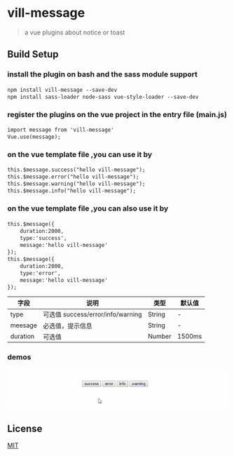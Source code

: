 # vill-message

> a vue plugins about notice or toast

## Build Setup

### install the plugin on bash and the sass module support

```
npm install vill-message --save-dev
npm install sass-loader node-sass vue-style-loader --save-dev
```

### register the plugins on the vue project in the entry file (main.js)

```
import message from 'vill-message'
Vue.use(message);
```

### on the vue template file ,you can use it by

```
this.$message.success("hello vill-message");
this.$message.error("hello vill-message");
this.$message.warning("hello vill-message");
this.$message.info("hello vill-message");
```

### on the vue template file ,you can also use it by

```
this.$message({
    duration:2000,
    type:'success',
    message:'hello vill-message'
});
this.$message({
    duration:2000,
    type:'error',
    message:'hello vill-message'
});

```

| 字段 | 说明 | 类型 | 默认值
|----- | ----- | ----- | ----- 
| type | 可选值 success/error/info/warning| String | -
| meesage | 必选值，提示信息 | String | -
| duration | 可选值 | Number | 1500ms
### demos
![demo](https://github.com/Harhao/vill-messgae/blob/master/src/lib/demo.gif)
## License
[MIT](http://opensource.org/licenses/MIT)
